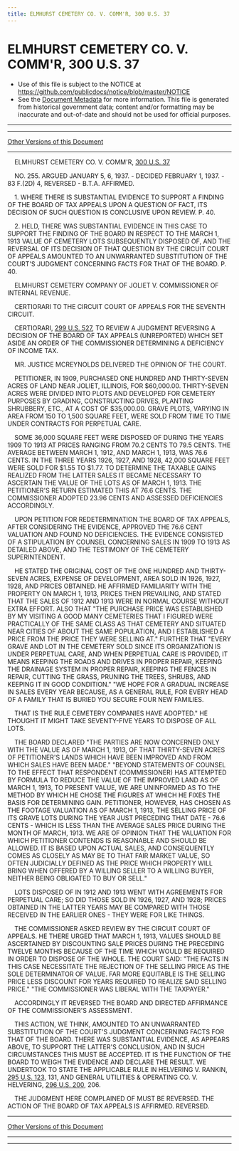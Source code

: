 ```yaml
---
title: ELMHURST CEMETERY CO. V. COMM'R, 300 U.S. 37
---
```


# ELMHURST CEMETERY CO. V. COMM'R, 300 U.S. 37

* Use of this file is subject to the NOTICE at https://github.com/publicdocs/notice/blob/master/NOTICE
* See the [Document Metadata](../../../index.md) for more information.
  This file is generated from historical government data; content and/or formatting may be inaccurate and out-of-date and should not be used for official purposes.

----------
----------

[Other Versions of this Document](https://publicdocs.github.io/go/links?ns=uslm-x&ref=%2Fus%2Fcourts%2Fscotus%2FusReporter%2F300%2F37)

----------

    ELMHURST CEMETERY CO. V. COMM'R, [300 U.S. 37][/us/courts/scotus/usReporter/300/37]

    NO. 255.  ARGUED JANUARY 5, 6, 1937.  - DECIDED FEBRUARY 1, 1937.  - 83 F.(2D) 4, REVERSED - B.T.A. AFFIRMED.

    1.  WHERE THERE IS SUBSTANTIAL EVIDENCE TO SUPPORT A FINDING OF THE BOARD OF TAX APPEALS UPON A QUESTION OF FACT, ITS DECISION OF SUCH QUESTION IS CONCLUSIVE UPON REVIEW.  P. 40.

    2. HELD, THERE WAS SUBSTANTIAL EVIDENCE IN THIS CASE TO SUPPORT THE FINDING OF THE BOARD IN RESPECT TO THE MARCH 1, 1913 VALUE OF CEMETERY LOTS SUBSEQUENTLY DISPOSED OF, AND THE REVERSAL OF ITS DECISION OF THAT QUESTION BY THE CIRCUIT COURT OF APPEALS AMOUNTED TO AN UNWARRANTED SUBSTITUTION OF THE COURT'S JUDGMENT CONCERNING FACTS FOR THAT OF THE BOARD.  P. 40.

    ELMHURST CEMETERY COMPANY OF JOLIET V. COMMISSIONER OF INTERNAL REVENUE.

    CERTIORARI TO THE CIRCUIT COURT OF APPEALS FOR THE SEVENTH CIRCUIT.

    CERTIORARI, [299 U.S. 527][/us/courts/scotus/usReporter/299/527], TO REVIEW A JUDGMENT REVERSING A DECISION OF THE BOARD OF TAX APPEALS (UNREPORTED) WHICH SET ASIDE AN ORDER OF THE COMMISSIONER DETERMINING A DEFICIENCY OF INCOME TAX.

    MR. JUSTICE MCREYNOLDS DELIVERED THE OPINION OF THE COURT.

    PETITIONER, IN 1909, PURCHASED ONE HUNDRED AND THIRTY-SEVEN ACRES OF LAND NEAR JOLIET, ILLINOIS, FOR $60,000.00.  THIRTY-SEVEN ACRES WERE DIVIDED INTO PLOTS AND DEVELOPED FOR CEMETERY PURPOSES BY GRADING, CONSTRUCTING DRIVES, PLANTING SHRUBBERY, ETC., AT A COST OF $35,000.00.  GRAVE PLOTS, VARYING IN AREA FROM 150 TO 1,500 SQUARE FEET, WERE SOLD FROM TIME TO TIME UNDER CONTRACTS FOR PERPETUAL CARE.

    SOME 36,000 SQUARE FEET WERE DISPOSED OF DURING THE YEARS 1909 TO 1913 AT PRICES RANGING FROM 70.2 CENTS TO 79.5 CENTS.  THE AVERAGE BETWEEN MARCH 1, 1912, AND MARCH 1, 1913, WAS 76.6 CENTS.  IN THE THREE YEARS 1926, 1927, AND 1928, 42,000 SQUARE FEET WERE SOLD FOR $1.55 TO $1.77.  TO DETERMINE THE TAXABLE GAINS REALIZED FROM THE LATTER SALES IT BECAME NECESSARY TO ASCERTAIN THE VALUE OF THE LOTS AS OF MARCH 1, 1913.  THE PETITIONER'S RETURN ESTIMATED THIS AT 76.6 CENTS.  THE COMMISSIONER ADOPTED 23.96 CENTS AND ASSESSED DEFICIENCIES ACCORDINGLY.

    UPON PETITION FOR REDETERMINATION THE BOARD OF TAX APPEALS, AFTER CONSIDERING THE EVIDENCE, APPROVED THE 76.6 CENT VALUATION AND FOUND NO DEFICIENCIES.  THE EVIDENCE CONSISTED OF A STIPULATION BY COUNSEL CONCERNING SALES IN 1909 TO 1913 AS DETAILED ABOVE, AND THE TESTIMONY OF THE CEMETERY SUPERINTENDENT.

    HE STATED THE ORIGINAL COST OF THE ONE HUNDRED AND THIRTY-SEVEN ACRES, EXPENSE OF DEVELOPMENT, AREA SOLD IN 1926, 1927, 1928, AND PRICES OBTAINED.  HE AFFIRMED FAMILIARITY WITH THE PROPERTY ON MARCH 1, 1913, PRICES THEN PREVAILING, AND STATED THAT THE SALES OF 1912 AND 1913 WERE IN NORMAL COURSE WITHOUT EXTRA EFFORT.  ALSO THAT "THE PURCHASE PRICE WAS ESTABLISHED BY MY VISITING A GOOD MANY CEMETERIES THAT I FIGURED WERE PRACTICALLY OF THE SAME CLASS AS THAT CEMETERY AND SITUATED NEAR CITIES OF ABOUT THE SAME POPULATION, AND I ESTABLISHED A PRICE FROM THE PRICE THEY WERE SELLING AT."  FURTHER THAT "EVERY GRAVE AND LOT IN THE CEMETERY SOLD SINCE ITS ORGANIZATION IS UNDER PERPETUAL CARE, AND WHEN PERPETUAL CARE IS PROVIDED, IT MEANS KEEPING THE ROADS AND DRIVES IN PROPER REPAIR, KEEPING THE DRAINAGE SYSTEM IN PROPER REPAIR, KEEPING THE FENCES IN REPAIR, CUTTING THE GRASS, PRUNING THE TREES, SHRUBS, AND KEEPING IT IN GOOD CONDITION."  "WE HOPE FOR A GRADUAL INCREASE IN SALES EVERY YEAR BECAUSE, AS A GENERAL RULE, FOR EVERY HEAD OF A FAMILY THAT IS BURIED YOU SECURE FOUR NEW FAMILIES.

    THAT IS THE RULE CEMETERY COMPANIES HAVE ADOPTED."  HE THOUGHT IT MIGHT TAKE SEVENTY-FIVE YEARS TO DISPOSE OF ALL LOTS.

    THE BOARD DECLARED "THE PARTIES ARE NOW CONCERNED ONLY WITH THE VALUE AS OF MARCH 1, 1913, OF THAT THIRTY-SEVEN ACRES OF PETITIONER'S LANDS WHICH HAVE BEEN IMPROVED AND FROM WHICH SALES HAVE BEEN MADE."  "BEYOND STATEMENTS OF COUNSEL TO THE EFFECT THAT RESPONDENT (COMMISSIONER) HAS ATTEMPTED BY FORMULA TO REDUCE THE VALUE OF THE IMPROVED LAND AS OF MARCH 1, 1913, TO PRESENT VALUE, WE ARE UNINFORMED AS TO THE METHOD BY WHICH HE CHOSE THE FIGURES AT WHICH HE FIXES THE BASIS FOR DETERMINING GAIN.  PETITIONER, HOWEVER, HAS CHOSEN AS THE FOOTAGE VALUATION AS OF MARCH 1, 1913, THE SELLING PRICE OF ITS GRAVE LOTS DURING THE YEAR JUST PRECEDING THAT DATE - 76.6 CENTS - WHICH IS LESS THAN THE AVERAGE SALES PRICE DURING THE MONTH OF MARCH, 1913.  WE ARE OF OPINION THAT THE VALUATION FOR WHICH PETITIONER CONTENDS IS REASONABLE AND SHOULD BE ALLOWED.  IT IS BASED UPON ACTUAL SALES, AND CONSEQUENTLY COMES AS CLOSELY AS MAY BE TO THAT FAIR MARKET VALUE, SO OFTEN JUDICIALLY DEFINED AS THE PRICE WHICH PROPERTY WILL BRING WHEN OFFERED BY A WILLING SELLER TO A WILLING BUYER, NEITHER BEING OBLIGATED TO BUY OR SELL."

    LOTS DISPOSED OF IN 1912 AND 1913 WENT WITH AGREEMENTS FOR PERPETUAL CARE; SO DID THOSE SOLD IN 1926, 1927, AND 1928; PRICES OBTAINED IN THE LATTER YEARS MAY BE COMPARED WITH THOSE RECEIVED IN THE EARLIER ONES - THEY WERE FOR LIKE THINGS.

    THE COMMISSIONER ASKED REVIEW BY THE CIRCUIT COURT OF APPEALS.  HE THERE URGED THAT MARCH 1, 1913, VALUES SHOULD BE ASCERTAINED BY DISCOUNTING SALE PRICES DURING THE PRECEDING TWELVE MONTHS BECAUSE OF THE TIME WHICH WOULD BE REQUIRED IN ORDER TO DISPOSE OF THE WHOLE.  THE COURT SAID: "THE FACTS IN THIS CASE NECESSITATE THE REJECTION OF THE SELLING PRICE AS THE SOLE DETERMINATOR OF VALUE.  FAR MORE EQUITABLE IS THE SELLING PRICE LESS DISCOUNT FOR YEARS REQUIRED TO REALIZE SAID SELLING PRICE."  "THE COMMISSIONER WAS LIBERAL WITH THE TAXPAYER."

    ACCORDINGLY IT REVERSED THE BOARD AND DIRECTED AFFIRMANCE OF THE COMMISSIONER'S ASSESSMENT.

    THIS ACTION, WE THINK, AMOUNTED TO AN UNWARRANTED SUBSTITUTION OF THE COURT'S JUDGMENT CONCERNING FACTS FOR THAT OF THE BOARD.  THERE WAS SUBSTANTIAL EVIDENCE, AS APPEARS ABOVE, TO SUPPORT THE LATTER'S CONCLUSION, AND IN SUCH CIRCUMSTANCES THIS MUST BE ACCEPTED.  IT IS THE FUNCTION OF THE BOARD TO WEIGH THE EVIDENCE AND DECLARE THE RESULT.  WE UNDERTOOK TO STATE THE APPLICABLE RULE IN HELVERING V. RANKIN, [295 U.S. 123][/us/courts/scotus/usReporter/295/123], 131, AND GENERAL UTILITIES & OPERATING CO. V. HELVERING, [296 U.S. 200][/us/courts/scotus/usReporter/296/200], 206.

    THE JUDGMENT HERE COMPLAINED OF MUST BE REVERSED.  THE ACTION OF THE BOARD OF TAX APPEALS IS AFFIRMED.  REVERSED.

----------

[Other Versions of this Document](https://publicdocs.github.io/go/links?ns=uslm-x&ref=%2Fus%2Fcourts%2Fscotus%2FusReporter%2F300%2F37)

----------
----------

[/us/courts/scotus/usReporter/300/37]: https://publicdocs.github.io/go/links?ns=uslm-x&ref=%2Fus%2Fcourts%2Fscotus%2FusReporter%2F300%2F37
[/us/courts/scotus/usReporter/299/527]: https://publicdocs.github.io/go/links?ns=uslm-x&ref=%2Fus%2Fcourts%2Fscotus%2FusReporter%2F299%2F527
[/us/courts/scotus/usReporter/295/123]: https://publicdocs.github.io/go/links?ns=uslm-x&ref=%2Fus%2Fcourts%2Fscotus%2FusReporter%2F295%2F123
[/us/courts/scotus/usReporter/296/200]: https://publicdocs.github.io/go/links?ns=uslm-x&ref=%2Fus%2Fcourts%2Fscotus%2FusReporter%2F296%2F200


